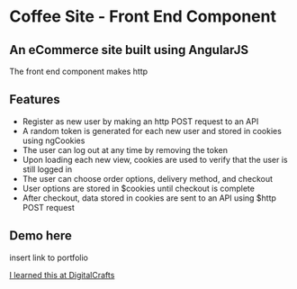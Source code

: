# Coffee Site - Front End Component

## An eCommerce site built using AngularJS

The front end component makes http

## Features
* Register as new user by making an http POST request to an API
* A random token is generated for each new user and stored in cookies using ngCookies
* The user can log out at any time by removing the token
* Upon loading each new view, cookies are used to verify that the user is still logged in
* The user can choose order options, delivery method, and checkout
* User options are stored in $cookies until checkout is complete
* After checkout, data stored in cookies are sent to an API using $http POST request

## Demo here
insert link to portfolio

[I learned this at DigitalCrafts](https://digitalcrafts.com)